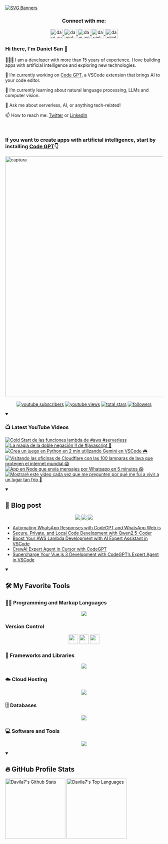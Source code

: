 [![SVG Banners](https://svg-banners.vercel.app/api?type=typeWriter&text1=Daniel%20San%20👨🏽‍💻%20|%20Serverless%20|%20Code%20GPT%20❤️&width=800&height=110)](https://github.com/Akshay090/svg-banners)

<h3 align="center">Connect with me:</h3>
<p align="center">
<a href="https://twitter.com/dani_avila7" target="_blank">
    <img align="center" alt="dani_avila7" height="30" width="40" src="https://skillicons.dev/icons?i=twitter" />
</a>
<a href="https://linkedin.com/in/daniel-avila-arias" target="_blank">
    <img align="center" alt="daniel-avila-arias" height="30"  width="40" src="https://skillicons.dev/icons?i=linkedin" />
</a>
<a href="https://fb.com/dani.avila.arias" target="blank">
    <img align="center" src="https://raw.githubusercontent.com/rahuldkjain/github-profile-readme-generator/master/src/images/icons/Social/facebook.svg" alt="dani.avila.arias" height="30" width="40" />
</a>
<a href="https://instagram.com/daniavila_26" target="_blank">
    <img align="center" alt="daniel-avila-arias" height="30" width="40" src="https://skillicons.dev/icons?i=instagram" />
</a>
<a href="https://www.youtube.com/@daniiielsan?sub_confirmation=1" target="blank">
    <img align="center" src="https://raw.githubusercontent.com/rahuldkjain/github-profile-readme-generator/master/src/images/icons/Social/youtube.svg" alt="daniiielsan" height="30" width="40" />
  </a>
</p>

### Hi there, I'm Daniel San 👋

👨🏽‍💻 I am a developer with more than 15 years of experience. I love building apps with artificial intelligence and exploring new technologies.

🔭 I’m currently working on [Code GPT](https://codegpt.co), a VSCode extension that brings AI to your code editor.

🌱 I’m currently learning about natural language processing, LLMs and computer vision.

💬 Ask me about serverless, AI, or anything tech-related!

📫 How to reach me: [Twitter](https://twitter.com/dani_avila7) or [LinkedIn](https://www.linkedin.com/in/daniel-avila-arias/)

<br>
<h3 aling="center">If you want to create apps with artificial intelligence, start by installing <a href="https://codegpt.co">Code GPT</a>👇</h3>
<a href="https://codegpt.co">
    <img width="766" alt="captura" src="https://github.com/davila7/davila7/assets/6216945/96db4868-8707-4f8d-89ec-a4f45bf7059f">
</a>
<br>
<!-- Social badges section -->
<!-- Badges with custom icons - https://github.com/DenverCoder1/custom-icon-badges -->
<!-- View counter - https://github.com/DenverCoder1/Simple-View-Counter -->
<p align="center">
  <a href="https://www.youtube.com/@daniiielsan?sub_confirmation=1">
    <img alt="youtube subscribers" title="Subscribe to my YouTube channel" src="https://custom-icon-badges.demolab.com/youtube/channel/subscribers/UCNabExUbWCar1WvCGWaPNdQ?color=%23E05D44&label=SUBSCRIBE&logo=video&logoColor=white&style=for-the-badge&labelColor=CE4630"/></a>
  <a href="https://www.youtube.com/@daniiielsan?sub_confirmation=1">
    <img alt="youtube views" title="YouTube views" src="https://custom-icon-badges.demolab.com/youtube/channel/views/UCNabExUbWCar1WvCGWaPNdQ?color=%23E1AD0E&logo=video&logoColor=white&style=for-the-badge&labelColor=C79600"/></a> 
  <a href="https://github.com/davila7?tab=repositories&sort=stargazers">
    <img alt="total stars" title="Total stars on GitHub" src="https://custom-icon-badges.demolab.com/github/stars/davila7?color=55960c&style=for-the-badge&labelColor=488207&logo=star"/></a>
  <a href="https://github.com/davila7?tab=followers">
    <img alt="followers" title="Follow me on Github" src="https://custom-icon-badges.demolab.com/github/followers/davila7?color=236ad3&labelColor=1155ba&style=for-the-badge&logo=person-add&label=Follow&logoColor=white"/></a>
</p>

<details open> 
    <summary><h3>📺 Latest YouTube Videos</h3></summary>

<!-- BEGIN YOUTUBE-CARDS -->
[![Cold Start de las funciones lambda de #aws #serverless](https://ytcards.demolab.com/?id=uREmgANcQRk&title=Cold+Start+de+las+funciones+lambda+de+%23aws+%23serverless&lang=en&timestamp=1735067866&background_color=%230d1117&title_color=%23ffffff&stats_color=%23dedede&max_title_lines=1&width=250&border_radius=5 "Cold Start de las funciones lambda de #aws #serverless")](https://www.youtube.com/watch?v=uREmgANcQRk)
[![La magia de la doble negación !! de #javascript 👀](https://ytcards.demolab.com/?id=vmjIosB3gO0&title=La+magia+de+la+doble+negaci%C3%B3n+%21%21+de+%23javascript+%F0%9F%91%80&lang=en&timestamp=1733862038&background_color=%230d1117&title_color=%23ffffff&stats_color=%23dedede&max_title_lines=1&width=250&border_radius=5 "La magia de la doble negación !! de #javascript 👀")](https://www.youtube.com/watch?v=vmjIosB3gO0)
[![Crea un juego en Python en 2 min utilizando Gemini en VSCode 🎮](https://ytcards.demolab.com/?id=lotEw7oy5Hk&title=Crea+un+juego+en+Python+en+2+min+utilizando+Gemini+en+VSCode+%F0%9F%8E%AE&lang=en&timestamp=1733799117&background_color=%230d1117&title_color=%23ffffff&stats_color=%23dedede&max_title_lines=1&width=250&border_radius=5 "Crea un juego en Python en 2 min utilizando Gemini en VSCode 🎮")](https://www.youtube.com/watch?v=lotEw7oy5Hk)
[![Visitando las oficinas de Cloudflare con las 100 lamparas de lava que protegen el internet mundial 😱](https://ytcards.demolab.com/?id=1R90NSe6ekU&title=Visitando+las+oficinas+de+Cloudflare+con+las+100+lamparas+de+lava+que+protegen+el+internet+mundial+%F0%9F%98%B1&lang=en&timestamp=1733705015&background_color=%230d1117&title_color=%23ffffff&stats_color=%23dedede&max_title_lines=1&width=250&border_radius=5 "Visitando las oficinas de Cloudflare con las 100 lamparas de lava que protegen el internet mundial 😱")](https://www.youtube.com/watch?v=1R90NSe6ekU)
[![App en Node que envía mensajes por Whatsapp en 5 minutos 😱](https://ytcards.demolab.com/?id=lJmVeg1lcws&title=App+en+Node+que+env%C3%ADa+mensajes+por+Whatsapp+en+5+minutos+%F0%9F%98%B1&lang=en&timestamp=1733608440&background_color=%230d1117&title_color=%23ffffff&stats_color=%23dedede&max_title_lines=1&width=250&border_radius=5 "App en Node que envía mensajes por Whatsapp en 5 minutos 😱")](https://www.youtube.com/watch?v=lJmVeg1lcws)
[![Mostraré este video cada vez que me pregunten por qué me fui a vivir a un lugar tan frío 🥶](https://ytcards.demolab.com/?id=UPtT4YVoC-c&title=Mostrar%C3%A9+este+video+cada+vez+que+me+pregunten+por+qu%C3%A9+me+fui+a+vivir+a+un+lugar+tan+fr%C3%ADo+%F0%9F%A5%B6&lang=en&timestamp=1732907703&background_color=%230d1117&title_color=%23ffffff&stats_color=%23dedede&max_title_lines=1&width=250&border_radius=5 "Mostraré este video cada vez que me pregunten por qué me fui a vivir a un lugar tan frío 🥶")](https://www.youtube.com/watch?v=UPtT4YVoC-c)
<!-- END YOUTUBE-CARDS -->

</details>

<details open> 
    <summary><h2>📝 Blog post</h2></summary>
    <p align="center">
        <a href="https://medium.com/@dan.avila7">    
            <img src="https://img.shields.io/badge/Medium-12100E?style=for-the-badge&logo=medium&logoColor=white">
        </a>
        <a href="https://dev.to/dani_avila7">
            <img src="https://img.shields.io/badge/Hashnode-2962FF?style=for-the-badge&logo=hashnode&logoColor=white">
        </a>
        <a href="https://hashnode.com/@danielsan">
            <img src="https://img.shields.io/badge/dev.to-0A0A0A?style=for-the-badge&logo=devdotto&logoColor=white">
        </a>
    </p>

<!-- BLOG-POST-LIST:START -->
- [Automating WhatsApp Responses with CodeGPT and WhatsApp Web.js](https://medium.com/@dan.avila7/automating-whatsapp-responses-with-codegpt-and-whatsapp-web-js-4abcabbaf4d6?source=rss-3a9533f001c5------2)
- [Secure, Private, and Local Code Development with Qwen2.5-Coder](https://medium.com/@dan.avila7/secure-private-and-local-code-development-with-qwen2-5-coder-b6c891c1fca6?source=rss-3a9533f001c5------2)
- [Boost Your AWS Lambda Development with AI Expert Assistant in VSCode](https://medium.com/@dan.avila7/boost-your-aws-lambda-development-with-codegpts-ai-expert-assistant-in-vscode-df3ab0e3e013?source=rss-3a9533f001c5------2)
- [CrewAI Expert Agent in Cursor with CodeGPT](https://medium.com/@dan.avila7/crewai-expert-agent-in-cursor-with-codegpt-5401ac4a5676?source=rss-3a9533f001c5------2)
- [Supercharge Your Vue.js 3 Development with CodeGPT’s Expert Agent in VSCode](https://medium.com/@dan.avila7/supercharge-your-vue-js-3-development-with-codegpts-expert-agent-in-vscode-1fc2dd6d868e?source=rss-3a9533f001c5------2)
<!-- BLOG-POST-LIST:END -->
</details>

<details open> 
  <summary><h2>🛠️ My Favorite Tools</h2></summary>
  <!-- Some badges are from https://github.com/Ileriayo/markdown-badges -->

  <h3>👨‍💻 Programming and Markup Languages</h3>

  <p align="center">
    <a href="https://skillicons.dev">
      <img src="https://skillicons.dev/icons?i=js,cs,py,php,html,css,java,r,solidity,ts" />
    </a>
  </p>

  <h3> Version Control</h3>
  <p align="center">
    <img src="https://user-images.githubusercontent.com/25181517/192108374-8da61ba1-99ec-41d7-80b8-fb2f7c0a4948.png" height="30" width="30">
    <img src="https://user-images.githubusercontent.com/25181517/192108376-c675d39b-90f6-4073-bde6-5a9291644657.png" height="30" width="30">
    <img src="https://user-images.githubusercontent.com/25181517/192108375-268c35e6-ab26-44b2-88bf-e3121a4e5083.png" height="30" width="30">
  </p>

  <h3>🧰 Frameworks and Libraries</h3>
  
  <p align="center">
    <a href="https://skillicons.dev">
      <img src="https://skillicons.dev/icons?i=nodejs,laravel,symfony,angular,nuxtjs,vue,express,bootstrap,jquery,django,dotnet,jest" />
    </a>
  </p>
  
  <h3>☁️ Cloud Hosting</h3>
  
  <p align="center">
    <a href="https://skillicons.dev">
      <img src="https://skillicons.dev/icons?i=aws,gcp,cloudflare,firebase,heroku,vercel,netlify" />
    </a>
  </p>
  
  <h3>🗄️ Databases </h3>
  
  <p align="center">
    <a href="https://skillicons.dev">
      <img src="https://skillicons.dev/icons?i=mysql,dynamodb,mongodb,sqlite,postgres" />
    </a>
  </p>
  
  <h3>💻 Software and Tools</h3>
  
  <p align="center">
    <a href="https://skillicons.dev">
      <img src="https://skillicons.dev/icons?i=git,github,vscode,linux,docker,androidstudio,vim,visualstudio,bash" />
    </a>
  </p>
    
</details>
  
<details open> 
  <summary><h2>🔥 GitHub Profile Stats</h2></summary>
<!-- https://github.com/anuraghazra/github-readme-stats -->

  <a href="https://github.com/anuraghazra/github-readme-stats"><img alt="Davila7's Github Stats" src="https://denvercoder1-github-readme-stats.vercel.app/api/?username=davila7&show_icons=true&include_all_commits=true&count_private=true&theme=react&hide_border=true&bg_color=1F222E&title_color=F85D7F&icon_color=F8D866" height="192px"/></a>
  <a href="https://github.com/anuraghazra/github-readme-stats"><img alt="Davila7's Top Languages" src="https://github-readme-stats.vercel.app/api/top-langs/?username=davila7&langs_count=8&layout=compact&theme=react&hide_border=true&bg_color=1F222E&title_color=F85D7F&icon_color=F8D866&hide=Jupyter%20Notebook" height="192px"/></a>
  <br/>
  
  <!-- https://github.com/ashutosh00710/github-readme-activity-graph -->

  <!-- <a href="https://github.com/ashutosh00710/github-readme-activity-graph"><img alt="davila7's Activity Graph" src="https://github-readme-activity-graph.cyclic.app/graph/?username=davila7&bg_color=1F222E&color=F8D866&line=F85D7F&point=FFFFFF&hide_border=true" /></a> -->
  
</details>
